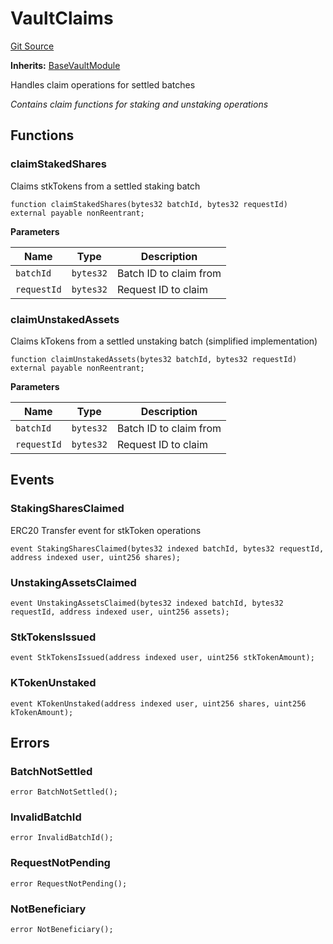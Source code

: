 # VaultClaims
[Git Source](https://github.com/VerisLabs/KAM/blob/9795d1f125ce213b0546f9362ce72f5e0331817f/src/kStakingVault/base/VaultClaims.sol)

**Inherits:**
[BaseVaultModule](/src/kStakingVault/base/BaseVaultModule.sol/abstract.BaseVaultModule.md)

Handles claim operations for settled batches

*Contains claim functions for staking and unstaking operations*


## Functions
### claimStakedShares

Claims stkTokens from a settled staking batch


```solidity
function claimStakedShares(bytes32 batchId, bytes32 requestId) external payable nonReentrant;
```
**Parameters**

|Name|Type|Description|
|----|----|-----------|
|`batchId`|`bytes32`|Batch ID to claim from|
|`requestId`|`bytes32`|Request ID to claim|


### claimUnstakedAssets

Claims kTokens from a settled unstaking batch (simplified implementation)


```solidity
function claimUnstakedAssets(bytes32 batchId, bytes32 requestId) external payable nonReentrant;
```
**Parameters**

|Name|Type|Description|
|----|----|-----------|
|`batchId`|`bytes32`|Batch ID to claim from|
|`requestId`|`bytes32`|Request ID to claim|


## Events
### StakingSharesClaimed
ERC20 Transfer event for stkToken operations


```solidity
event StakingSharesClaimed(bytes32 indexed batchId, bytes32 requestId, address indexed user, uint256 shares);
```

### UnstakingAssetsClaimed

```solidity
event UnstakingAssetsClaimed(bytes32 indexed batchId, bytes32 requestId, address indexed user, uint256 assets);
```

### StkTokensIssued

```solidity
event StkTokensIssued(address indexed user, uint256 stkTokenAmount);
```

### KTokenUnstaked

```solidity
event KTokenUnstaked(address indexed user, uint256 shares, uint256 kTokenAmount);
```

## Errors
### BatchNotSettled

```solidity
error BatchNotSettled();
```

### InvalidBatchId

```solidity
error InvalidBatchId();
```

### RequestNotPending

```solidity
error RequestNotPending();
```

### NotBeneficiary

```solidity
error NotBeneficiary();
```

